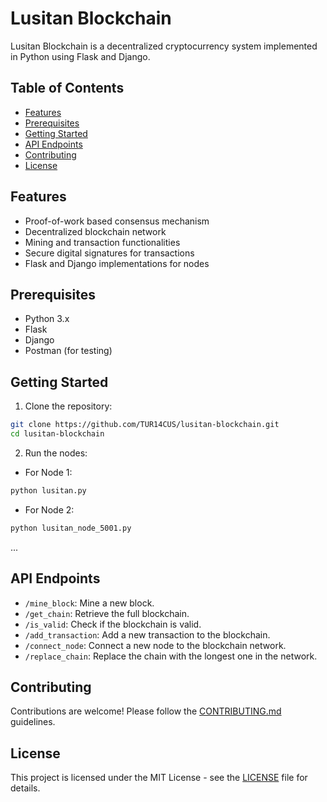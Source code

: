 # Lusitan Blockchain

Lusitan Blockchain is a decentralized cryptocurrency system implemented in Python using Flask and Django.

## Table of Contents

- [Features](#features)
- [Prerequisites](#prerequisites)
- [Getting Started](#getting-started)
- [API Endpoints](#api-endpoints)
- [Contributing](#contributing)
- [License](#license)

## Features

- Proof-of-work based consensus mechanism
- Decentralized blockchain network
- Mining and transaction functionalities
- Secure digital signatures for transactions
- Flask and Django implementations for nodes

## Prerequisites

- Python 3.x
- Flask
- Django
- Postman (for testing)

## Getting Started

1. Clone the repository:

```bash
git clone https://github.com/TUR14CUS/lusitan-blockchain.git
cd lusitan-blockchain
```

2. Run the nodes:

- For Node 1:

```bash
python lusitan.py
```

- For Node 2:

```bash
python lusitan_node_5001.py
```

...

## API Endpoints

- `/mine_block`: Mine a new block.
- `/get_chain`: Retrieve the full blockchain.
- `/is_valid`: Check if the blockchain is valid.
- `/add_transaction`: Add a new transaction to the blockchain.
- `/connect_node`: Connect a new node to the blockchain network.
- `/replace_chain`: Replace the chain with the longest one in the network.

## Contributing

Contributions are welcome! Please follow the [CONTRIBUTING.md](CONTRIBUTING.md) guidelines.

## License

This project is licensed under the MIT License - see the [LICENSE](LICENSE) file for details.
```
